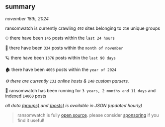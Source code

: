 
## summary
_november 18th, 2024_

ransomwatch is currently crawling `492` sites belonging to `216` unique groups

⏲ there have been `145` posts within the `last 24 hours`

🦈 there have been `334` posts within the `month of november`

🪐 there have been `1376` posts within the `last 90 days`

🏚 there have been `4603` posts within the `year of 2024`

_⚙️ there are currently `131` online hosts & `140` custom parsers._

🦕 ransomwatch has been running for `3 years, 2 months and 11 days` and indexed `14060` posts

_all data  [(groups)](http://ransomwhat.telemetry.ltd/groups) and [(posts)](http://ransomwhat.telemetry.ltd/posts) is available in JSON (updated hourly)_

> ransomwatch is fully [open source](https://github.com/joshhighet/ransomwatch#ransomwatch--). please consider [sponsoring](https://github.com/sponsors/joshhighet) if you find it useful!
